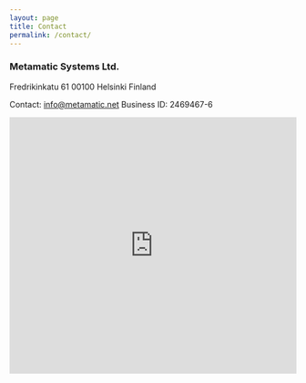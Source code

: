 ```yaml
---
layout: page
title: Contact
permalink: /contact/
---
```


### Metamatic Systems Ltd.

Fredrikinkatu 61
00100 Helsinki
Finland

Contact: info@metamatic.net
Business ID: 2469467-6

<iframe src="https://www.google.com/maps/embed?pb=!1m18!1m12!1m3!1d1984.7666471491057!2d24.930450916394687!3d60.1680418819601!2m3!1f0!2f0!3f0!3m2!1i1024!2i768!4f13.1!3m3!1m2!1s0x46920a34b5837607%3A0x89605ca9a71028b0!2sFredrikinkatu%2061%2C%2000100%20Helsinki%2C%20Suomi!5e0!3m2!1sfi!2sse!4v1627674448210!5m2!1sfi!2sse" width="100%" height="450" style="border:0;" allowfullscreen="" loading="lazy"></iframe>


